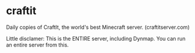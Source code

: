 craftit
=======

Daily copies of CraftIt, the world's best Minecraft server. (craftitserver.com)

Little disclamer: This is the ENTIRE server, including Dynmap. You can run an entire server from this.
